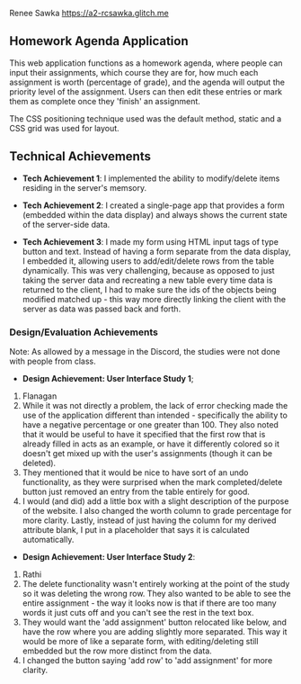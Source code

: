 Renee Sawka https://a2-rcsawka.glitch.me

## Homework Agenda Application
This web application functions as a homework agenda, where people can input their assignments, which course they are for, how much each assignment is worth (percentage of grade), and the agenda will output the priority level of the assignment. Users can then edit these entries or mark them as complete once they 'finish' an assignment.

The CSS positioning technique used was the default method, static and a CSS grid was used for layout.

## Technical Achievements
- **Tech Achievement 1**: I implemented the ability to modify/delete items residing in the server's memsory.

- **Tech Achievement 2**: I created a single-page app that provides a form (embedded within the data display) and always shows the current state of the server-side data.

- **Tech Achievement 3**: I made my form using HTML input tags of type button and text. Instead of having a form separate from the data display, I embedded it, allowing users to add/edit/delete rows from the table dynamically. This was very challenging, because as opposed to just taking the server data and recreating a new table every time data is returned to the client, I had to make sure the ids of the objects being modified matched up - this way more directly linking the client with the server as data was passed back and forth.

### Design/Evaluation Achievements

Note: As allowed by a message in the Discord, the studies were not done with people from class.

- **Design Achievement: User Interface Study 1**; 
1. Flanagan 
2. While it was not directly a problem, the lack of error checking made the use of the application different than intended - specifically the ability to have a negative percentage or one greater than 100. They also noted that it would be useful to have it specified that the first row that is already filled in acts as an example, or have it differently colored so it doesn't get mixed up with the user's assignments (though it can be deleted).
3. They mentioned that it would be nice to have sort of an undo functionality, as they were surprised when the mark completed/delete button just removed an entry from the table entirely for good. 
4. I would (and did) add a little box with a slight description of the purpose of the website. I also changed the worth column to grade percentage for more clarity. Lastly, instead of just having the column for my derived attribute blank, I put in a placeholder that says it is calculated automatically. 

- **Design Achievement: User Interface Study 2**: 
1. Rathi
2. The delete functionality wasn't entirely working at the point of the study so it was deleting the wrong row. They also wanted to be able to see the entire assignment - the way it looks now is that if there are too many words it just cuts off and you can't see the rest in the text box.
3. They would want the 'add assignment' button relocated like below, and have the row where you are adding slightly more separated. This way it would be more of like a separate form, with editing/deleting still embedded but the row more distinct from the data.
4. I changed the button saying 'add row' to 'add assignment' for more clarity.